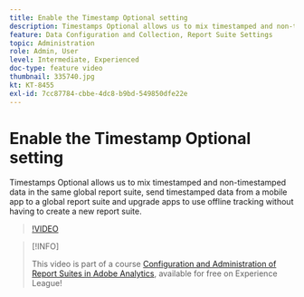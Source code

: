 ```yaml
---
title: Enable the Timestamp Optional setting
description: Timestamps Optional allows us to mix timestamped and non-timestamped data in the same global report suite, send timestamped data from a mobile app to a global report suite and upgrade apps to use offline tracking without having to create a new report suite.
feature: Data Configuration and Collection, Report Suite Settings
topic: Administration
role: Admin, User
level: Intermediate, Experienced
doc-type: feature video
thumbnail: 335740.jpg
kt: KT-8455
exl-id: 7cc87784-cbbe-4dc8-b9bd-549850dfe22e
---
```

# Enable the Timestamp Optional setting

Timestamps Optional allows us to mix timestamped and non-timestamped data in the same global report suite, send timestamped data from a mobile app to a global report suite and upgrade apps to use offline tracking without having to create a new report suite.

>[!VIDEO](https://video.tv.adobe.com/v/335740/?quality=12&learn=on)

>[!INFO]
>
> This video is part of a course [Configuration and Administration of Report Suites in Adobe Analytics](https://experienceleague.adobe.com/?recommended=Analytics-A-1-2021.1.administration), available for free on Experience League!